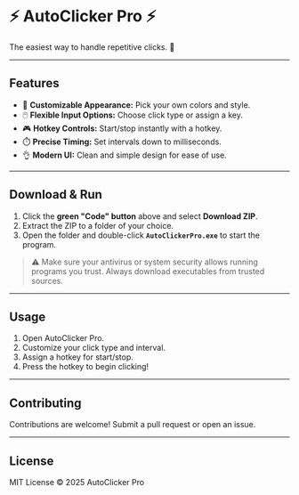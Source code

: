 # ⚡ AutoClicker Pro ⚡

The easiest way to handle repetitive clicks. 🎯

---

## Features
- 🎨 **Customizable Appearance:** Pick your own colors and style.  
- 🖱️ **Flexible Input Options:** Choose click type or assign a key.  
- 🎮 **Hotkey Controls:** Start/stop instantly with a hotkey.  
- ⏱️ **Precise Timing:** Set intervals down to milliseconds.  
- 👌 **Modern UI:** Clean and simple design for ease of use.

---

## Download & Run
1. Click the **green "Code" button** above and select **Download ZIP**.  
2. Extract the ZIP to a folder of your choice.  
3. Open the folder and double-click **`AutoClickerPro.exe`** to start the program.  

> ⚠️ Make sure your antivirus or system security allows running programs you trust. Always download executables from trusted sources.

---

## Usage
1. Open AutoClicker Pro.  
2. Customize your click type and interval.  
3. Assign a hotkey for start/stop.  
4. Press the hotkey to begin clicking!  

---

## Contributing
Contributions are welcome! Submit a pull request or open an issue.  

---

## License
MIT License © 2025 AutoClicker Pro
